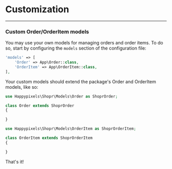 # Customization

---

<a name="section-1"></a>

### Custom Order/OrderItem models
You may use your own models for managing orders and order items. To do so, start by configuring the `models` section of the configuration file:
```php
'models' => [
    'Order' => App\Order::class,
    'OrderItem' => App\OrderItem::class,
],
```
Your custom models should extend the package's Order and OrderItem models, like so:

```php
use Happypixels\Shopr\Models\Order as ShoprOrder;

class Order extends ShoprOrder 
{

}
```
```php
use Happypixels\Shopr\Models\OrderItem as ShoprOrderItem;

class OrderItem extends ShoprOrderItem 
{

}
```
That's it!